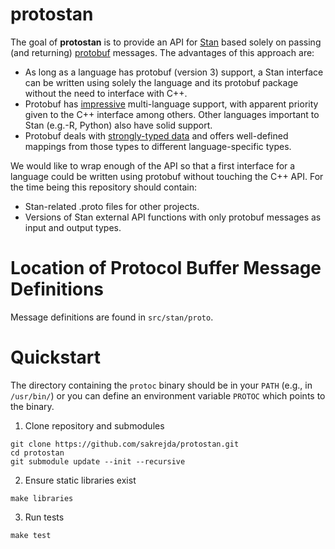 # protostan

The goal of <b>protostan</b> is to provide an API for 
[Stan](github.com/stan-dev/stan) based solely on passing 
(and returning) [protobuf](https://developers.google.com/protocol-buffers/docs/overview)
messages.  The advantages of this approach are:

- As long as a language has protobuf (version 3) support, a
  Stan interface can be written using solely the language and
  its protobuf package without the need to interface with C++.
- Protobuf has [impressive](https://developers.google.com/protocol-buffers/docs/reference/other?hl=en) 
  multi-language support, with apparent priority given to the 
  C++ interface among others.  Other languages important to Stan
  (e.g.-R, Python) also have solid support.
- Protobuf deals with [strongly-typed
  data](https://developers.google.com/protocol-buffers/docs/proto3)
  and offers well-defined mappings from those types to different
  language-specific types.  

We would like to wrap enough of the API so that a first interface
for a language could be written using protobuf without touching
the C++ API.  For the time being this repository should contain:

- Stan-related .proto files for other projects.
- Versions of Stan external API functions with only protobuf 
  messages as input and output types.

Location of Protocol Buffer Message Definitions
===============================================

Message definitions are found in ``src/stan/proto``.


Quickstart
==========

The directory containing the ``protoc`` binary should be in your ``PATH``
(e.g., in ``/usr/bin/``) or you can define an environment variable ``PROTOC``
which points to the binary.

1. Clone repository and submodules

```
git clone https://github.com/sakrejda/protostan.git
cd protostan
git submodule update --init --recursive
```

2. Ensure static libraries exist

```
make libraries
```

3. Run tests

```
make test
```
